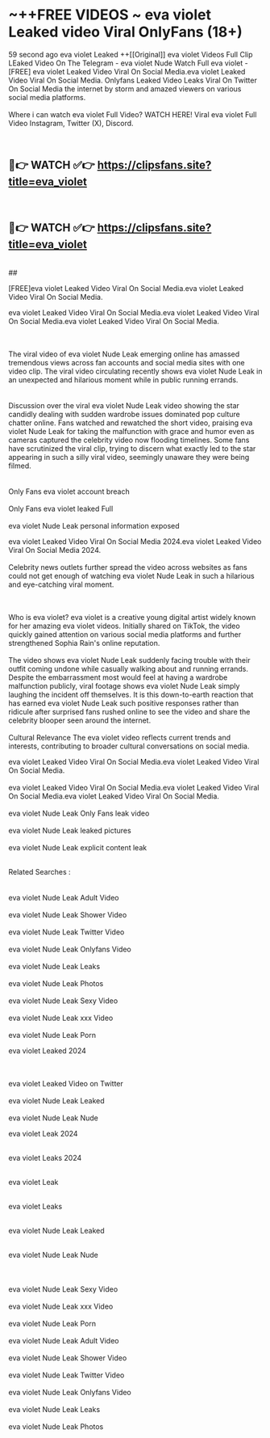 # ~++FREE VIDEOS ~ eva violet Leaked video Viral OnlyFans (18+)<br>


59 second ago eva violet Leaked ++[[Original]] eva violet Videos Full Clip LEaked Video On The Telegram  - eva violet Nude  Watch Full eva violet - [FREE] eva violet Leaked Video Viral On Social Media.eva violet Leaked Video Viral On Social Media.   Onlyfans Leaked Video Leaks Viral On Twitter On Social Media the internet by storm and amazed viewers on various social media platforms. <br><br>
Where i can watch eva violet Full Video? WATCH HERE! Viral eva violet Full Video Instagram, Twitter (X), Discord. <br>


 <br>

##  🔴👉 WATCH ✅👉  <a href="https://clipsfans.site?title=eva_violet&ref=git">https://clipsfans.site?title=eva_violet</a> <br>
  <br>

##  🔴👉 WATCH ✅👉  <a href="https://clipsfans.site?title=eva_violet&ref=git">https://clipsfans.site?title=eva_violet</a> <br>
  <br>
  ##



[FREE]eva violet Leaked Video Viral On Social Media.eva violet Leaked Video Viral On Social Media. <br>

eva violet Leaked Video Viral On Social Media.eva violet Leaked Video Viral On Social Media.eva violet Leaked Video Viral On Social Media. <br>


  <br>

  <br>
The viral video of eva violet Nude Leak emerging online has amassed tremendous views across fan accounts and social media sites with one video clip. The viral video circulating recently shows eva violet Nude Leak in an unexpected and hilarious moment while in public running errands.<br>
<br>


<br>
Discussion over the viral eva violet Nude Leak video showing the star candidly dealing with sudden wardrobe issues dominated pop culture chatter online. Fans watched and rewatched the short video, praising eva violet Nude Leak for taking the malfunction with grace and humor even as cameras captured the celebrity video now flooding timelines. Some fans have scrutinized the viral clip, trying to discern what exactly led to the star appearing in such a silly viral video, seemingly unaware they were being filmed.<br>
<br>
<br> 
Only Fans eva violet account breach<br>
<br>
Only Fans eva violet leaked Full <br>
<br>
eva violet Nude Leak personal information exposed<br>

eva violet Leaked Video Viral On Social Media 2024.eva violet Leaked Video Viral On Social Media 2024. <br>
<br>
Celebrity news outlets further spread the video across websites as fans could not get enough of watching eva violet Nude Leak in such a hilarious and eye-catching viral moment.<br>
<br>

<br>
Who is eva violet? eva violet is a creative young digital artist widely known for her amazing eva violet videos. Initially shared on TikTok, the video quickly gained attention on various social media platforms and further strengthened Sophia Rain's online reputation.<br>
<br>
The video shows eva violet Nude Leak suddenly facing trouble with their outfit coming undone while casually walking about and running errands. Despite the embarrassment most would feel at having a wardrobe malfunction publicly, viral footage shows eva violet Nude Leak simply laughing the incident off themselves. It is this down-to-earth reaction that has earned eva violet Nude Leak such positive responses rather than ridicule after surprised fans rushed online to see the video and share the celebrity blooper seen around the internet.<br>
<br>
Cultural Relevance The eva violet video reflects current trends and interests, contributing to broader cultural conversations on social media.<br>

eva violet Leaked Video Viral On Social Media.eva violet Leaked Video Viral On Social Media.<br>
<br>
eva violet Leaked Video Viral On Social Media.eva violet Leaked Video Viral On Social Media.eva violet Leaked Video Viral On Social Media.<br>
<br>
eva violet Nude Leak Only Fans leak video<br>
<br>
eva violet Nude Leak leaked pictures<br>
<br>
eva violet Nude Leak explicit content leak<br>


<br>
Related Searches :<br>
<br>

<br>
eva violet Nude Leak Adult Video<br>
<br>
eva violet Nude Leak Shower Video<br>
<br>
eva violet Nude Leak Twitter Video<br>
<br>
eva violet Nude Leak Onlyfans Video<br>
<br>
eva violet Nude Leak Leaks<br>
<br>
eva violet Nude Leak Photos<br>

<br>
eva violet Nude Leak Sexy Video<br>
<br>
eva violet Nude Leak xxx Video<br>
<br>
eva violet Nude Leak Porn<br>

eva violet  Leaked 2024 <br> <br>
<br>

eva violet Leaked Video on Twitter <br>
<br>
eva violet Nude Leak Leaked<br>
<br>
eva violet Nude Leak Nude<br>


eva violet  Leak 2024 <br> <br>



eva violet  Leaks 2024 <br> <br>



 
eva violet  Leak<br> <br>



eva violet  Leaks<br> <br>


eva violet Nude Leak Leaked<br> <br>

eva violet Nude Leak Nude<br> <br>
<br> <br>
eva violet Nude Leak Sexy Video
<br> <br>
eva violet Nude Leak xxx Video
<br> <br>
eva violet Nude Leak Porn
<br> <br>
eva violet Nude Leak Adult Video
<br> <br>
eva violet Nude Leak Shower Video
<br> <br>
eva violet Nude Leak Twitter Video
<br> <br>
eva violet Nude Leak Onlyfans Video
<br> <br>
eva violet Nude Leak Leaks
<br> <br>
eva violet Nude Leak Photos






</p>




 



</p>










